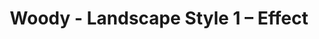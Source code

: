 ---
title: Woody - Landscape Style 1 – Effect
builder: true
type: coming-soon

# Content section
sections:
  - headerSection
  - aboutSection
  - servicesSection
  - teamSection
  - contactSection
  - subscribeSection

# Background effect
landscapeStyle1Effect: 
  enable: true

---